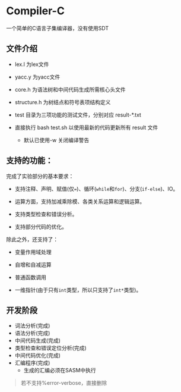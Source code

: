 # Compiler-C

一个简单的C语言子集编译器，没有使用SDT

## 文件介绍

- lex.l 为lex文件
- yacc.y 为yacc文件
- core.h 为语法树和中间代码生成所需核心头文件
- structure.h 为树结点和符号表项结构定义

- test 目录为三项功能的测试文件，分别对应 result-\*.txt
- 直接执行 bash test.sh 以使用最新的代码更新所有 result 文件

  - 默认已使用-w 关闭编译警告

## 支持的功能：

完成了实验部分的基本要求：

* 支持注释、声明、赋值(仅`=`)、循环(`while`和`for`)、分支(`if-else`)、IO。

* 运算方面，支持加减乘除模、各类关系运算和逻辑运算。

* 支持类型检查和错误分析。

* 支持部分代码的优化。

除此之外，还支持了：

* 变量作用域处理

* 自增和自减运算

* 普通函数调用

* 一维指针(由于只有`int`类型，所以只支持了`int*`类型)。

## 开发阶段

- 词法分析(完成)
- 语法分析(完成)
- 中间代码生成(完成)
- 类型检查和错误定位分析(完成)
- 中间代码优化(完成)
- 汇编程序(完成)
  - 生成的汇编必须在SASM中执行

> 若不支持%error-verbose，直接删除
